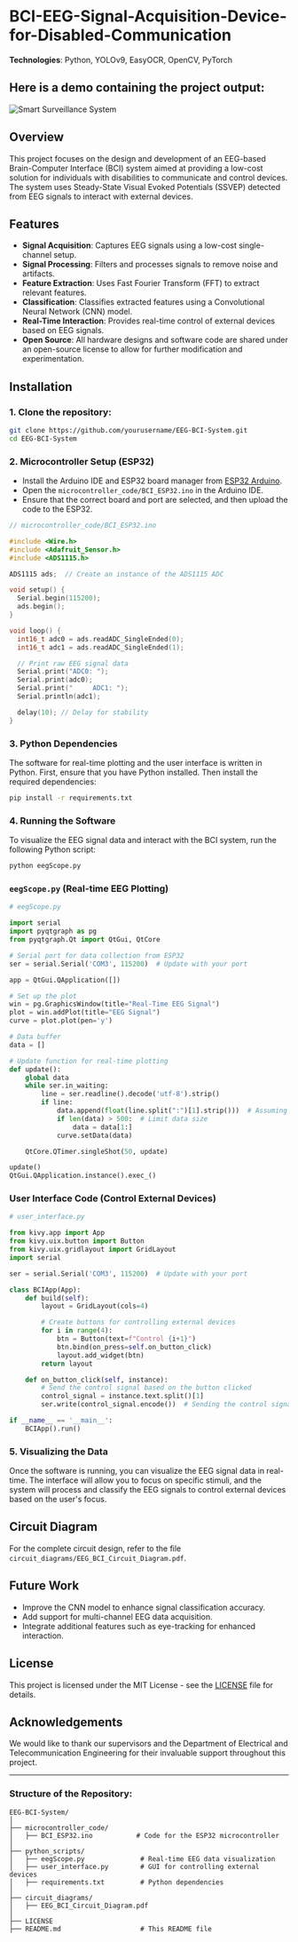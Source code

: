 # BCI-EEG-Signal-Acquisition-Device-for-Disabled-Communication

**Technologies**: Python, YOLOv9, EasyOCR, OpenCV, PyTorch

## **Here is a demo containing the project output:**
![Smart Surveillance System](https://github.com/Kavintha-Wijesinghe/End-to-End-License-Plate-Detection-Recognition-YOLO-EasyOCR-/blob/main/output_.gif?raw=true)

## Overview

This project focuses on the design and development of an EEG-based Brain-Computer Interface (BCI) system aimed at providing a low-cost solution for individuals with disabilities to communicate and control devices. The system uses Steady-State Visual Evoked Potentials (SSVEP) detected from EEG signals to interact with external devices.

## Features

- **Signal Acquisition**: Captures EEG signals using a low-cost single-channel setup.
- **Signal Processing**: Filters and processes signals to remove noise and artifacts.
- **Feature Extraction**: Uses Fast Fourier Transform (FFT) to extract relevant features.
- **Classification**: Classifies extracted features using a Convolutional Neural Network (CNN) model.
- **Real-Time Interaction**: Provides real-time control of external devices based on EEG signals.
- **Open Source**: All hardware designs and software code are shared under an open-source license to allow for further modification and experimentation.

## Installation

### 1. Clone the repository:

```bash
git clone https://github.com/yourusername/EEG-BCI-System.git
cd EEG-BCI-System
```

### 2. Microcontroller Setup (ESP32)

- Install the Arduino IDE and ESP32 board manager from [ESP32 Arduino](https://github.com/espressif/arduino-esp32).
- Open the `microcontroller_code/BCI_ESP32.ino` in the Arduino IDE.
- Ensure that the correct board and port are selected, and then upload the code to the ESP32.

```cpp
// microcontroller_code/BCI_ESP32.ino

#include <Wire.h>
#include <Adafruit_Sensor.h>
#include <ADS1115.h>

ADS1115 ads;  // Create an instance of the ADS1115 ADC

void setup() {
  Serial.begin(115200);
  ads.begin();
}

void loop() {
  int16_t adc0 = ads.readADC_SingleEnded(0);
  int16_t adc1 = ads.readADC_SingleEnded(1);

  // Print raw EEG signal data
  Serial.print("ADC0: ");
  Serial.print(adc0);
  Serial.print("	 ADC1: ");
  Serial.println(adc1);

  delay(10); // Delay for stability
}
```

### 3. Python Dependencies

The software for real-time plotting and the user interface is written in Python. First, ensure that you have Python installed. Then install the required dependencies:

```bash
pip install -r requirements.txt
```

### 4. Running the Software

To visualize the EEG signal data and interact with the BCI system, run the following Python script:

```bash
python eegScope.py
```

### `eegScope.py` (Real-time EEG Plotting)

```python
# eegScope.py

import serial
import pyqtgraph as pg
from pyqtgraph.Qt import QtGui, QtCore

# Serial port for data collection from ESP32
ser = serial.Serial('COM3', 115200)  # Update with your port

app = QtGui.QApplication([])

# Set up the plot
win = pg.GraphicsWindow(title="Real-Time EEG Signal")
plot = win.addPlot(title="EEG Signal")
curve = plot.plot(pen='y')

# Data buffer
data = []

# Update function for real-time plotting
def update():
    global data
    while ser.in_waiting:
        line = ser.readline().decode('utf-8').strip()
        if line:
            data.append(float(line.split(":")[1].strip()))  # Assuming output from ESP32 is in the format "ADC0: value"
            if len(data) > 500:  # Limit data size
                data = data[1:]
            curve.setData(data)

    QtCore.QTimer.singleShot(50, update)

update()
QtGui.QApplication.instance().exec_()
```

### User Interface Code (Control External Devices)

```python
# user_interface.py

from kivy.app import App
from kivy.uix.button import Button
from kivy.uix.gridlayout import GridLayout
import serial

ser = serial.Serial('COM3', 115200)  # Update with your port

class BCIApp(App):
    def build(self):
        layout = GridLayout(cols=4)

        # Create buttons for controlling external devices
        for i in range(4):
            btn = Button(text=f"Control {i+1}")
            btn.bind(on_press=self.on_button_click)
            layout.add_widget(btn)
        return layout

    def on_button_click(self, instance):
        # Send the control signal based on the button clicked
        control_signal = instance.text.split()[1]
        ser.write(control_signal.encode())  # Sending the control signal to ESP32

if __name__ == '__main__':
    BCIApp().run()
```

### 5. Visualizing the Data

Once the software is running, you can visualize the EEG signal data in real-time. The interface will allow you to focus on specific stimuli, and the system will process and classify the EEG signals to control external devices based on the user's focus.

## Circuit Diagram

For the complete circuit design, refer to the file `circuit_diagrams/EEG_BCI_Circuit_Diagram.pdf`.

## Future Work

- Improve the CNN model to enhance signal classification accuracy.
- Add support for multi-channel EEG data acquisition.
- Integrate additional features such as eye-tracking for enhanced interaction.

## License

This project is licensed under the MIT License - see the [LICENSE](LICENSE) file for details.

## Acknowledgements

We would like to thank our supervisors and the Department of Electrical and Telecommunication Engineering for their invaluable support throughout this project.

---

### Structure of the Repository:

```plaintext
EEG-BCI-System/
│
├── microcontroller_code/
│   ├── BCI_ESP32.ino           # Code for the ESP32 microcontroller
│
├── python_scripts/
│   ├── eegScope.py              # Real-time EEG data visualization
│   ├── user_interface.py        # GUI for controlling external devices
│   ├── requirements.txt         # Python dependencies
│
├── circuit_diagrams/
│   ├── EEG_BCI_Circuit_Diagram.pdf
│
├── LICENSE
├── README.md                    # This README file
```
